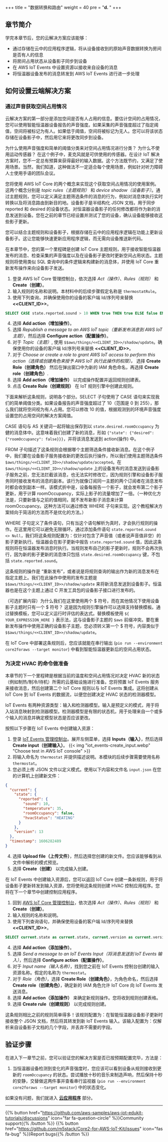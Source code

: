 +++
title = "数据转换和路由"
weight = 40
pre = "<b>d. </b>"
+++

## 章节简介
学完本章节后，您的云解决方案应该能够：

* 通过存储在云中的应用程序逻辑，将从设备接收到的原始声音数据转换为房间是否有人的信息
* 将房间占用状态从设备影子同步到设备
* 在 AWS IoT Events 中设置资源以接收来自设备的消息
* 将恒温器设备发布的消息转发到 AWS IoT Events 进行进一步处理

## 如何设置云端解决方案
### 通过声音获取空间占用情况
云解决方案的第一部分是添加空间是否有人占用的信息。要估计空间的占用情况，您可以使用智能恒温器设备报告的声音强度。如果采集的声音强度超过了指定阈值，空间将被标记为有人。如果低于阈值，空间将被标记为无人。您可以将该状态存储在设备影子中，然后用它来将更改同步到设备。

为什么使用声音强度和简单的阈值分类来对空间占用情况进行分类？ 为什么不使用运动传感器？ 在这个例子中，麦克风就是可供使用的传感器。在设计 IoT 解决方案时，您不一定总有预算来获得最好的输入数据。这个方法既节约，又满足了使用场景。当然，我们知道，这种做法不一定适合每个使用场景，例如针对听力障碍人士使用手语的团队会议。

您将使用 AWS IoT Core 的两个概念来实现这个获取空间占用情况的使用案例。这两个概念分别是 *topic rules（主题规则）* 和 *device shadow（设备影子）*。通过主题规则，您可以定义满足主题筛选条件的消息的行为，例如对消息体执行实时转换以及将消息路由到新目的地。设备影子是半结构化 JSON 文档，用于同步 reported 和 desired 的设备状态。对恒温器设备影子的任何修改都将作为新的消息发送到设备。您在之前的章节已经设置并测试了您的设备，确认设备能够接收这些影子更新。

您可以结合主题规则和设备影子，根据存储在云中的应用程序逻辑在功能上更新设备影子。这让您能够快速更新应用程序逻辑，而无需向设备推送新代码。

在本章节中，您的第一个里程碑是创建 IoT Core 主题规则，用于接收智能恒温器发布的消息、检查采集的声音强度以及在设备影子更改时更新空间占用状态。主题规则将使用类似 SQL 查询中的条件逻辑来构建新的消息体，并使用 IoT Core 重新发布操作来向设备影子发送。

1. 登录 AWS IoT Core 管理控制台，依次选择 *Act（操作）*、*Rules（规则）* 和 **Create（创建）**。
2. 输入规则的名称和说明。本材料中的后续步骤假定名称是 `thermostatRule`。
3. 使用下列查询，并确保使用你的设备的客户端 Id/序列号来替换 **<<CLIENT_ID>>**。
```SQL
SELECT CASE state.reported.sound > 10 WHEN true THEN true ELSE false END AS state.desired.roomOccupancy FROM '$aws/things/<<CLIENT_ID>>/shadow/update/accepted' WHERE state.reported.sound <> Null
```
4. 选择 **Add action（增加操作）**。
5. 选择 *Republish a message to an AWS IoT topic（重新发布消息到 AWS IoT 主题）*，然后选择 **Configure action（配置操作）**。
6. 对于 *Topic（主题）*, 使用 `$$aws/things/<<CLIENT_ID>>/shadow/update`。确保使用你的设备的客户端 Id/序列号来替换 **<<CLIENT_ID>>**。
7. 对于 *Choose or create a role to grant AWS IoT access to perform this action（选择或创建角色来授予 AWS IoT 执行此操作的权限）。* 选择 **Create Role（创建角色）** 然后在弹出窗口中为新的 IAM 角色命名，再选择 **Create role（创建角色）**.
8. 选择 **Add action（增加操作）** 以完成操作配置并返回规则创建表。
9. 点击 **Create Rule（创建规则）** 在 IoT 规则引擎中创建此规则。

下面来解析这条规则，说明各个部分。SELECT 子句使用了 CASE 语句来实现我们的简单阈值分类。如果设备报告的声音强度超过了 10（范围是 0 到 255），那么我们就将空间视为有人占用。您可以修改 10 的值，根据观测到的环境声音强度设置您的占用空间的解决方案阈值。

CASE 语句与 AS 关键词一起将输出保存到以 `state.desired.roomOccupancy` 为健的消息体中。这意味着我们创建了新的消息，形如 `{"state": {"desired": {"roomOccupancy": false}}}`，并将该消息发送到 action(操作) 中。

FROM 子句描述了这条规则会根据哪个主题筛选条件接收新消息。在这个例子中，我们要在设备影子服务接收新的更改后执行操作，所以我们使用主题筛选条件 `$aws/things/<<CLIENT_ID>>/shadow/update/accepted`。在 `$aws/things/<<CLIENT_ID>>/shadow/update` 上的设备发布的消息发送到设备影子服务之前，您无法拦截该消息，也无法实时修改它，因为规则引擎和设备影子服务同时接收发布的消息的副本。该行为就像订阅同一主题的两个订阅者在消息发布时都会收到副本一样。该模式折中是，设备每报告一个影子，就会发布第二个影子更新，用于计算 roomOccupancy，实际上影子的流量增加了一倍。（一种优化方法是，只要新值与之前的值相同，就不发布新影子消息来计算 roomOccupancy。这种方法可以通过修改 WHERE 子句来实现。这个教程解决方案倾向于简洁的方法而不是优化的方法。）

WHERE 子句定义了条件语句，只有当这个语句解析为真时，才会执行规则的操作。在这里用它可以避免无限循环。通过添加条件语句 `state.reported.sound <> Null`，我们将这条规则配置为：仅针对包含了声音值（或者说声音值非空）的影子更新执行。恒温器会在影子更新中报告 `state.reported.sound` 值，因此这条规则将在恒温器发布消息时执行。当规则发布自己的影子更新时，规则不会再次执行，因为新的影子更新的消息体只包括 `state.desired.roomOccupancy` 键，不包括 `state.reported.sound`。

这条规则的操作是 “重新发布”，或者说是将规则查询的输出作为新的消息发布在指定主题上。我们在此操作中使用的发布主题是 `$$aws/things/<<CLIENT_ID>>/shadow/update` 来将新消息发送到设备影子。恒温器也是在这个主题上通过 C 开发工具包的设备影子接口进行发布的。

（可选扩展内容）为什么我们在这里使用两个 $ 符号，而在其他情况下使用设备影子主题时只有一个 $ 符号？ 这是因为规则引擎操作可以选择支持替换模板。通过替换模板，您可以定义运行时评估的表达式。替换模板使用 `${ YOUR_EXPRESSION_HERE }` 表示法，这与设备影子主题的 `$aws` 前缀冲突。要在重新发布操作中使用正确的设备影子主题，您必须转义第一个 $ 符号，内容类似于 `$$aws/things/<<CLIENT_ID>>/shadow/update`。

在 IoT Core 中部署这条规则后，您应该就能在串行输出 (`pio run --environment core2foraws --target monitor`) 中看到智能恒温器更新后的空间占用状态。

### 为决定 HVAC 的命令做准备
本章节的下一个里程碑是根据当前的温度和空间占用情况对决定 HVAC 新的状态（例如制热/制冷/待机）所需的云基础设施进行准备。您将预置 IoT Events 服务来接收消息，然后创建第二个 IoT Core 规则以与 IoT Events 集成。这将创建从 IoT Core 到 IoT Events 的数据流，以便您创建决定 HVAC 状态的检测器模型。

IoT Events 有两种资源类型：输入和检测器模型。输入是预定义的模式，用于将入站消息映射到检测器模型。检测器模型是有限的状态机，用于处理来自一个或多个输入的消息并确定模型状态是否应该更改。 

按照以下步骤在 IoT Events 中创建输入资源：
1. 登录 [IoT Events 管理控制台](https://us-west-2.console.aws.amazon.com/iotevents/home?region=us-west-2)。展开左侧菜单，选择 **Inputs（输入）**，然后选择 **Create input（创建输入）**。
   {{< img "iot_events-create_input.webp" "Choose test in AWS IoT console" >}}
2. 将输入命名为 `thermostat` 并提供描述说明。本模块的后续步骤需要使用名称 `thermostat`。
3. 您必须上传 JSON 文件以定义模式。使用以下内容和文件名 `input.json` 在您的计算机上创建新文件：
```JSON
{
  "current": {
    "state": {
      "reported": {
        "sound": 10,
        "temperature": 35,
        "roomOccupancy": false,
        "hvacStatus": "HEATING"
      }
    },
    "version": 13
  },
  "timestamp": 1606282489
}
```
4. 选择 **Upload file（上传文件）**，然后选择您创建的新文件。您应该能够看到从文件中解析的模式预览。
5. 选择 **Create（创建）** 以完成输入创建。

在 IoT Events 中创建输入资源后，您可以返回 IoT Core 创建一条新规则，用于将设备影子更新转发到输入资源，您将使用这条规则创建 HVAC 控制应用程序。您将在下一个章节中创建控制应用程序。
1. 回到 [AWS IoT Core 管理控制台](https://us-west-2.console.aws.amazon.com/iot/home?region=us-west-2#/)，依次选择 *Act（操作）*、*Rules（规则）* 和 **Create（创建）**。
2. 输入规则的名称和说明。
3. 使用下列查询语句，并确保使用设备的客户端 Id/序列号来替换 **<<CLIENT_ID>>**。
```SQL
SELECT current.state as current.state, current.version as current.version, timestamp FROM '$aws/things/CLIENT_ID/shadow/update/documents'
```
4. 选择 **Add action（添加操作）**。
5. 选择 *Send a message to an IoT Events Input（将消息发送到 IoT Events 输入）*，然后选择 **Configure action（配置操作）**。
6. 对于 *Input name（输入名称）*，找到您之前在 IoT Events 控制台创建的输入资源名称。假定的名称为 `thermostat`。
7. 对于 *Role（角色）*，选择 **Create Role（创建角色）**，为角色命名，然后选择 **Create role（创建角色）**，确定新的 IAM 角色允许 IoT Core 向 IoT Events 发送消息。
8. 选择 **Add action（添加操作）** 来确定新规则操作。您将收到规则创建表格。
9. 选择 **Create rule（创建规则）** 以完成规则创建。

这条规则相比之前的规则简单得多！该规则配置为：在智能恒温器设备影子更新时接收整个 JSON 文档，然后将其转发到新 IoT Events 输入。该输入配置为：仅解析来自设备影子文档的几个字段，并丢弃不需要的字段。

## 验证步骤
在进入下一章节之前，您可以验证您的解决方案是否已按预期配置完毕，方法是：

1. 当恒温器设备检测到变化的声音强度时，您应该可以看到设备从规则接收到更新的 `roomOccupancy` 的状态。尝试播放十秒的音乐来制造声响，然后保持十秒的安静，交替做这两件事并查看串行监视器 (`pio run --environment core2foraws --target monitor`) 中的状态变化。

如果没有问题，我们就进入 [**云应用程序**](/cn/smart-thermostat/cloud-application.html) 部分。

---
{{% button href="https://github.com/aws-samples/aws-iot-edukit-tutorials/discussions" icon="far fa-question-circle" %}}Community support{{% /button %}} {{% button href="https://github.com/m5stack/Core2-for-AWS-IoT-Kit/issues" icon="fas fa-bug" %}}Report bugs{{% /button %}}